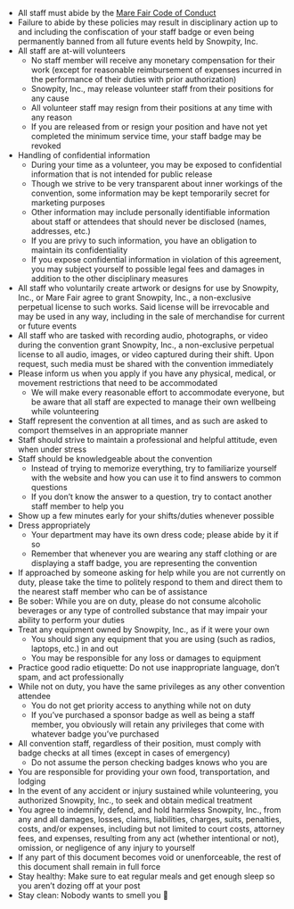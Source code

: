 - All staff must abide by the [Mare Fair Code of Conduct](Code%20of%20Conduct.md)
- Failure to abide by these policies may result in disciplinary action up to and including the confiscation of your staff badge or even being permanently banned from all future events held by Snowpity, Inc.
- All staff are at-will volunteers
  - No staff member will receive any monetary compensation for their work (except for reasonable reimbursement of expenses incurred in the performance of their duties with prior authorization)
  - Snowpity, Inc., may release volunteer staff from their positions for any cause
  - All volunteer staff may resign from their positions at any time with any reason
  - If you are released from or resign your position and have not yet completed the minimum service time, your staff badge may be revoked
- Handling of confidential information
  - During your time as a volunteer, you may be exposed to confidential information that is not intended for public release
  - Though we strive to be very transparent about inner workings of the convention, some information may be kept temporarily secret for marketing purposes
  - Other information may include personally identifiable information about staff or attendees that should never be disclosed (names, addresses, etc.)
  - If you are privy to such information, you have an obligation to maintain its confidentiality
  - If you expose confidential information in violation of this agreement, you may subject yourself to possible legal fees and damages in addition to the other disciplinary measures
- All staff who voluntarily create artwork or designs for use by Snowpity, Inc., or Mare Fair agree to grant Snowpity, Inc., a non-exclusive perpetual license to such works.  Said license will be irrevocable and may be used in any way, including in the sale of merchandise for current or future events
- All staff who are tasked with recording audio, photographs, or video during the convention grant Snowpity, Inc., a non-exclusive perpetual license to all audio, images, or video captured during their shift.  Upon request, such media must be shared with the convention immediately
- Please inform us when you apply if you have any physical, medical, or movement restrictions that need to be accommodated
  - We will make every reasonable effort to accommodate everyone, but be aware that all staff are expected to manage their own wellbeing while volunteering
- Staff represent the convention at all times, and as such are asked to comport themselves in an appropriate manner
- Staff should strive to maintain a professional and helpful attitude, even when under stress
- Staff should be knowledgeable about the convention
  - Instead of trying to memorize everything, try to familiarize yourself with the website and how you can use it to find answers to common questions
  - If you don’t know the answer to a question, try to contact another staff member to help you
- Show up a few minutes early for your shifts/duties whenever possible
- Dress appropriately
  - Your department may have its own dress code; please abide by it if so
  - Remember that whenever you are wearing any staff clothing or are displaying a staff badge, you are representing the convention
- If approached by someone asking for help while you are not currently on duty, please take the time to politely respond to them and direct them to the nearest staff member who can be of assistance
- Be sober: While you are on duty, please do not consume alcoholic beverages or any type of controlled substance that may impair your ability to perform your duties
- Treat any equipment owned by Snowpity, Inc., as if it were your own
  - You should sign any equipment that you are using (such as radios, laptops, etc.) in and out
  - You may be responsible for any loss or damages to equipment
- Practice good radio etiquette: Do not use inappropriate language, don’t spam, and act professionally
- While not on duty, you have the same privileges as any other convention attendee
  - You do not get priority access to anything while not on duty
  - If you’ve purchased a sponsor badge as well as being a staff member, you obviously will retain any privileges that come with whatever badge you’ve purchased
- All convention staff, regardless of their position, must comply with badge checks at all times (except in cases of emergency)
  - Do not assume the person checking badges knows who you are
- You are responsible for providing your own food, transportation, and lodging
- In the event of any accident or injury sustained while volunteering, you authorized Snowpity, Inc., to seek and obtain medical treatment
- You agree to indemnify, defend, and hold harmless Snowpity, Inc., from any and all damages, losses, claims, liabilities, charges, suits, penalties, costs, and/or expenses, including but not limited to court costs, attorney fees, and expenses, resulting from any act (whether intentional or not), omission, or negligence of any injury to yourself
- If any part of this document becomes void or unenforceable, the rest of this document shall remain in full force
- Stay healthy: Make sure to eat regular meals and get enough sleep so you aren’t dozing off at your post
- Stay clean: Nobody wants to smell you 👃
